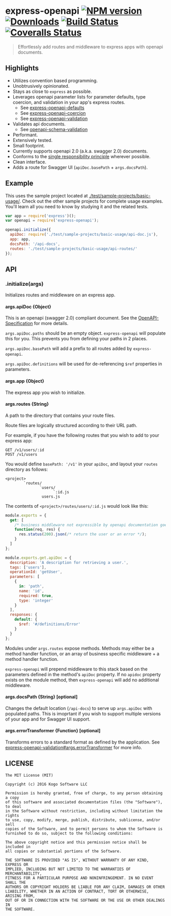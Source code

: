 # express-openapi [![NPM version][npm-image]][npm-url] [![Downloads][downloads-image]][npm-url] [![Build Status][travis-image]][travis-url] [![Coveralls Status][coveralls-image]][coveralls-url]
> Effortlessly add routes and middleware to express apps with openapi documents.

## Highlights

* Utilizes convention based programming.
* Unobtrusively opinionated.
* Stays as close to `express` as possible.
* Leverages openapi parameter lists for parameter defaults, type coercion,
and validation in your app's express routes.
  * See [express-openapi-defaults](https://github.com/kogosoftwarellc/express-openapi-defaults)
  * See [express-openapi-coercion](https://github.com/kogosoftwarellc/express-openapi-coercion)
  * See [express-openapi-validation](https://github.com/kogosoftwarellc/express-openapi-validation)
* Validates api documents.
  * See [openapi-schema-validation](https://github.com/kogosoftwarellc/openapi-schema-validation)
* Performant.
* Extensively tested.
* Small footprint.
* Currently supports openapi 2.0 (a.k.a. swagger 2.0) documents.
* Conforms to the [single responsibility principle](https://en.wikipedia.org/wiki/Single_responsibility_principle)
wherever possible.
* Clean interface.
* Adds a route for Swagger UI (`apiDoc.basePath` + `args.docsPath`).

## Example

This uses the sample project located at [./test/sample-projects/basic-usage/](
https://github.com/kogosoftwarellc/express-openapi/tree/master/test/sample-projects/basic-usage).
Check out the other sample projects for complete usage examples.  You'll learn all
you need to know by studying it and the related tests.

```javascript
var app = require('express')();
var openapi = require('express-openapi');

openapi.initialize({
  apiDoc: require('./test/sample-projects/basic-usage/api-doc.js'),
  app: app,
  docsPath: '/api-docs',
  routes: './test/sample-projects/basic-usage/api-routes/'
});

```

## API

### .initialize(args)

Initializes routes and middleware on an express app.

#### args.apiDoc {Object}

This is an openapi (swagger 2.0) compliant document.  See the [OpenAPI-Specification](
https://github.com/OAI/OpenAPI-Specification/blob/master/versions/2.0.md)
for more details.

`args.apiDoc.paths` should be an empty object.  `express-openapi` will populate this
for you.  This prevents you from defining your paths in 2 places.

`args.apiDoc.basePath` will add a prefix to all routes added by `express-openapi`.

`args.apiDoc.definitions` will be used for de-referencing `$ref` properties in
parameters.

#### args.app {Object}

The express app you wish to initialize.

#### args.routes {String}

A path to the directory that contains your route files.

Route files are logically structured according to their URL path.

For example, if you have the following routes that you wish to add to your express
app:

```
GET /v1/users/:id
POST /v1/users
```

You would define `basePath: '/v1'` in your `apiDoc`, and layout your `routes` directory
as follows:

```
<project>
        `routes/
               `users/
                     `:id.js
                users.js
```

The contents of `<project>/routes/users/:id.js` would look like this:

```javascript
module.exports = {
  get: [
    /* business middleware not expressible by openapi documentation goes here */
    function(req, res) {
      res.status(200).json(/* return the user or an error */);
    }
  ]
};

module.exports.get.apiDoc = {
  description: 'A description for retrieving a user.',
  tags: ['users'],
  operationId: 'getUser',
  parameters: [
    {
      in: 'path',
      name: 'id',
      required: true,
      type: 'integer'
    }
  ],
  responses: {
    default: {
      $ref: '#/definitions/Error'
    }
  }
};

```

Modules under `args.routes` expose methods.  Methods may either be a method handler
function, or an array of business specific middleware + a method handler function.

`express-openapi` will prepend middleware to this stack based on the parameters
defined in the method's `apiDoc` property.  If no `apidoc` property exists on the
module method, then `express-openapi` will add no additional middleware.

#### args.docsPath {String} [optional]

Changes the default location (`/api-docs`) to serve up `args.apiDoc` with populated
paths.  This is imoprtant if you wish to support multiple versions of your app and
for Swagger UI support.

#### args.errorTransformer {Function} [optional]

Transforms errors to a standard format as defined by the application.  See
[express-openapi-validation#args.errorTransformer](
https://github.com/kogosoftwarellc/express-openapi-validation#argserrortransformer
) for more info.


## LICENSE
``````
The MIT License (MIT)

Copyright (c) 2016 Kogo Software LLC

Permission is hereby granted, free of charge, to any person obtaining a copy
of this software and associated documentation files (the "Software"), to deal
in the Software without restriction, including without limitation the rights
to use, copy, modify, merge, publish, distribute, sublicense, and/or sell
copies of the Software, and to permit persons to whom the Software is
furnished to do so, subject to the following conditions:

The above copyright notice and this permission notice shall be included in
all copies or substantial portions of the Software.

THE SOFTWARE IS PROVIDED "AS IS", WITHOUT WARRANTY OF ANY KIND, EXPRESS OR
IMPLIED, INCLUDING BUT NOT LIMITED TO THE WARRANTIES OF MERCHANTABILITY,
FITNESS FOR A PARTICULAR PURPOSE AND NONINFRINGEMENT. IN NO EVENT SHALL THE
AUTHORS OR COPYRIGHT HOLDERS BE LIABLE FOR ANY CLAIM, DAMAGES OR OTHER
LIABILITY, WHETHER IN AN ACTION OF CONTRACT, TORT OR OTHERWISE, ARISING FROM,
OUT OF OR IN CONNECTION WITH THE SOFTWARE OR THE USE OR OTHER DEALINGS IN
THE SOFTWARE.
``````

[downloads-image]: http://img.shields.io/npm/dm/express-openapi.svg
[npm-url]: https://npmjs.org/package/express-openapi
[npm-image]: http://img.shields.io/npm/v/express-openapi.svg

[travis-url]: https://travis-ci.org/kogosoftwarellc/express-openapi
[travis-image]: http://img.shields.io/travis/kogosoftwarellc/express-openapi.svg

[coveralls-url]: https://coveralls.io/r/kogosoftwarellc/express-openapi
[coveralls-image]: http://img.shields.io/coveralls/kogosoftwarellc/express-openapi/master.svg
